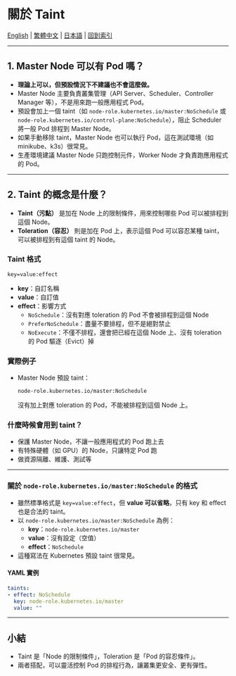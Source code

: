 # 關於 Taint 

[English](../en/04_about_taint.md) | [繁體中文](../zh-tw/04_about_taint.md) | [日本語](../ja/04_about_taint.md) | [回到索引](../README.md)


---

## 1. Master Node 可以有 Pod 嗎？

- **理論上可以，但預設情況下不建議也不會這麼做。**
- Master Node 主要負責叢集管理（API Server、Scheduler、Controller Manager 等），不是用來跑一般應用程式 Pod。
- 預設會加上一個 taint（如 `node-role.kubernetes.io/master:NoSchedule` 或 `node-role.kubernetes.io/control-plane:NoSchedule`），阻止 Scheduler 將一般 Pod 排程到 Master Node。
- 如果手動移除 taint，Master Node 也可以執行 Pod，這在測試環境（如 minikube、k3s）很常見。
- 生產環境建議 Master Node 只跑控制元件，Worker Node 才負責跑應用程式的 Pod。

---

## 2. Taint 的概念是什麼？

- **Taint（污點）** 是加在 Node 上的限制條件，用來控制哪些 Pod 可以被排程到這個 Node。
- **Toleration（容忍）** 則是加在 Pod 上，表示這個 Pod 可以容忍某種 taint，可以被排程到有這個 taint 的 Node。

### Taint 格式
```
key=value:effect
```
- **key**：自訂名稱
- **value**：自訂值
- **effect**：影響方式
  - `NoSchedule`：沒有對應 toleration 的 Pod 不會被排程到這個 Node
  - `PreferNoSchedule`：盡量不要排程，但不是絕對禁止
  - `NoExecute`：不僅不排程，還會把已經在這個 Node 上、沒有 toleration 的 Pod 驅逐（Evict）掉

### 實際例子
- Master Node 預設 taint：
  ```
  node-role.kubernetes.io/master:NoSchedule
  ```
  沒有加上對應 toleration 的 Pod，不能被排程到這個 Node 上。

### 什麼時候會用到 taint？
- 保護 Master Node，不讓一般應用程式的 Pod 跑上去
- 有特殊硬體（如 GPU）的 Node，只讓特定 Pod 跑
- 做資源隔離、維護、測試等

---

### 關於 `node-role.kubernetes.io/master:NoSchedule` 的格式

- 雖然標準格式是 `key=value:effect`，但 **value 可以省略**，只有 key 和 effect 也是合法的 taint。
- 以 `node-role.kubernetes.io/master:NoSchedule` 為例：
  - **key**：`node-role.kubernetes.io/master`
  - **value**：沒有設定（空值）
  - **effect**：`NoSchedule`
- 這種寫法在 Kubernetes 預設 taint 很常見。

#### YAML 實例
```yaml
taints:
- effect: NoSchedule
  key: node-role.kubernetes.io/master
  value: ""
```

---

## 小結
- Taint 是「Node 的限制條件」，Toleration 是「Pod 的容忍條件」。
- 兩者搭配，可以靈活控制 Pod 的排程行為，讓叢集更安全、更有彈性。
